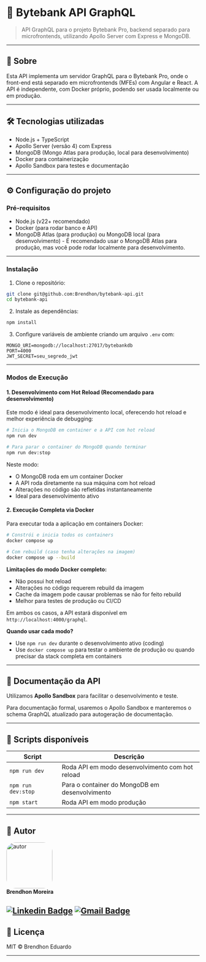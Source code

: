 # 🚀 Bytebank API GraphQL

> API GraphQL para o projeto Bytebank Pro, backend separado para microfrontends, utilizando Apollo Server com Express e MongoDB.

---

## 📖 Sobre

Esta API implementa um servidor GraphQL para o Bytebank Pro, onde o front-end está separado em microfrontends (MFEs) com Angular e React. A API é independente, com Docker próprio, podendo ser usada localmente ou em produção.

---

## 🛠 Tecnologias utilizadas

* Node.js + TypeScript
* Apollo Server (versão 4) com Express
* MongoDB (Mongo Atlas para produção, local para desenvolvimento)
* Docker para containerização
* Apollo Sandbox para testes e documentação

---

## ⚙️ Configuração do projeto

### Pré-requisitos

* Node.js (v22+ recomendado)
* Docker (para rodar banco e API)
* MongoDB Atlas (para produção) ou MongoDB local (para desenvolvimento) - É recomendado usar o MongoDB Atlas para produção, mas você pode rodar localmente para desenvolvimento.

---

### Instalação

1. Clone o repositório:

```bash
git clone git@github.com:Brendhon/bytebank-api.git
cd bytebank-api
```

2. Instale as dependências:

```bash
npm install
```

3. Configure variáveis de ambiente criando um arquivo `.env` com:

```env
MONGO_URI=mongodb://localhost:27017/bytebankdb
PORT=4000
JWT_SECRET=seu_segredo_jwt
```

---

### Modos de Execução

#### 1. Desenvolvimento com Hot Reload (Recomendado para desenvolvimento)

Este modo é ideal para desenvolvimento local, oferecendo hot reload e melhor experiência de debugging:

```bash
# Inicia o MongoDB em container e a API com hot reload
npm run dev

# Para parar o container do MongoDB quando terminar
npm run dev:stop
```

Neste modo:
- O MongoDB roda em um container Docker
- A API roda diretamente na sua máquina com hot reload
- Alterações no código são refletidas instantaneamente
- Ideal para desenvolvimento ativo

#### 2. Execução Completa via Docker

Para executar toda a aplicação em containers Docker:

```bash
# Constrói e inicia todos os containers
docker compose up

# Com rebuild (caso tenha alterações na imagem)
docker compose up --build
```

**Limitações do modo Docker completo:**
- Não possui hot reload
- Alterações no código requerem rebuild da imagem
- Cache da imagem pode causar problemas se não for feito rebuild
- Melhor para testes de produção ou CI/CD

Em ambos os casos, a API estará disponível em `http://localhost:4000/graphql`.

**Quando usar cada modo?**
- Use `npm run dev` durante o desenvolvimento ativo (coding)
- Use `docker compose up` para testar o ambiente de produção ou quando precisar da stack completa em containers

---

## 📑 Documentação da API

Utilizamos **Apollo Sandbox** para facilitar o desenvolvimento e teste.

Para documentação formal, usaremos o Apollo Sandbox e manteremos o schema GraphQL atualizado para autogeração de documentação.

---

## 🧰 Scripts disponíveis

| Script              | Descrição                                       |
| ------------------- | ----------------------------------------------- |
| `npm run dev`       | Roda API em modo desenvolvimento com hot reload |
| `npm run dev:stop`  | Para o container do MongoDB em desenvolvimento  |
| `npm start`         | Roda API em modo produção                       |

---

## 👥 Autor
<img style="border-radius: 20%;" src="https://avatars1.githubusercontent.com/u/52840078?s=400&u=67bc81db89b5abf12cf592e0c610426afd3a02f4&v=4" width="120px;" alt="autor"/><br>
**Brendhon Moreira**

[![Linkedin Badge](https://img.shields.io/badge/-Brendhon-blue?style=flat-square&logo=Linkedin&logoColor=white&link=https://www.linkedin.com/in/brendhon-moreira)](https://www.linkedin.com/in/brendhon-moreira)
[![Gmail Badge](https://img.shields.io/badge/-brendhon.e.c.m@gmail.com-c14438?style=flat-square&logo=Gmail&logoColor=white&link=mailto:brendhon.e.c.m@gmail.com)](mailto:brendhon.e.c.m@gmail.com)
---

## 📄 Licença

MIT © Brendhon Eduardo

---
